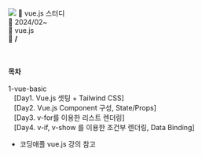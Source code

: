 <img src="https://capsule-render.vercel.app/api?type=wave&color=auto&reversal=true&height=200&section=heade&text=vue.js_weekly_study&textBg=true&fontSize=60&fontColor=auto" />
📝 vue.js 스터디<br>
📅 2024/02~<br>
🔨 vue.js<br>
🔗 <b>/</b>

<br><br>
<b>목차</b><br><br>
1-vue-basic<br>
&nbsp;&nbsp;&nbsp;[Day1. Vue.js 셋팅 + Tailwind CSS]<br>
&nbsp;&nbsp;&nbsp;[Day2. Vue.js Component 구성, State/Props]<br>
&nbsp;&nbsp;&nbsp;[Day3. v-for를 이용한 리스트 렌더링]<br>
&nbsp;&nbsp;&nbsp;[Day4. v-if, v-show 를 이용한 조건부 렌더링, Data Binding]<br>
  
* 코딩애플 vue.js 강의 참고
